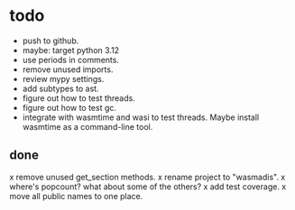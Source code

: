 # todo

- push to github.
- maybe: target python 3.12
- use periods in comments.
- remove unused imports.
- review mypy settings.
- add subtypes to ast.
- figure out how to test threads.
- figure out how to test gc.
- integrate with wasmtime and wasi to test threads. Maybe install wasmtime as a command-line tool.


## done
x remove unused get_section methods.
x rename project to "wasmadis".
x where's popcount? what about some of the others?
x add test coverage.
x move all public names to one place.
